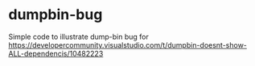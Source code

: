 # dumpbin-bug
Simple code to illustrate dump-bin bug for https://developercommunity.visualstudio.com/t/dumpbin-doesnt-show-ALL-dependencis/10482223
